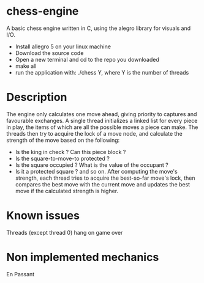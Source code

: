 # chess-engine
A basic chess engine written in C, using the alegro library for visuals and I/O.
- Install allegro 5 on your linux machine
- Download the source code
- Open a new terminal and cd to the repo you downloaded
- make all
- run the application with: ./chess Y, where Y is the number of threads

# Description
The engine only calculates one move ahead, giving priority to captures and favourable
exchanges. A single thread initializes a linked list for every piece in play, the items
of which are all the possible moves a piece can make. The threads then try to acquire
the lock of a move node, and calculate the strength of the move based on the following:
- Is the king in check ? Can this piece block ?
- Is the square-to-move-to protected ?
- Is the square occupied ? What is the value of the occupant ?
- Is it a protected square ? 
and so on.
After computing the move's strength, each thread tries to acquire the best-so-far move's
lock, then compares the best move with the current move and updates the best move if the
calculated strength is higher.

# Known issues
Threads (except thread 0) hang on game over

# Non implemented mechanics
En Passant
